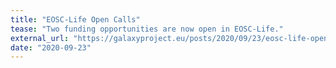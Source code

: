 ```yaml
---
title: "EOSC-Life Open Calls"
tease: "Two funding opportunities are now open in EOSC-Life."
external_url: "https://galaxyproject.eu/posts/2020/09/23/eosc-life-open-calls/"
date: "2020-09-23"
---
```


